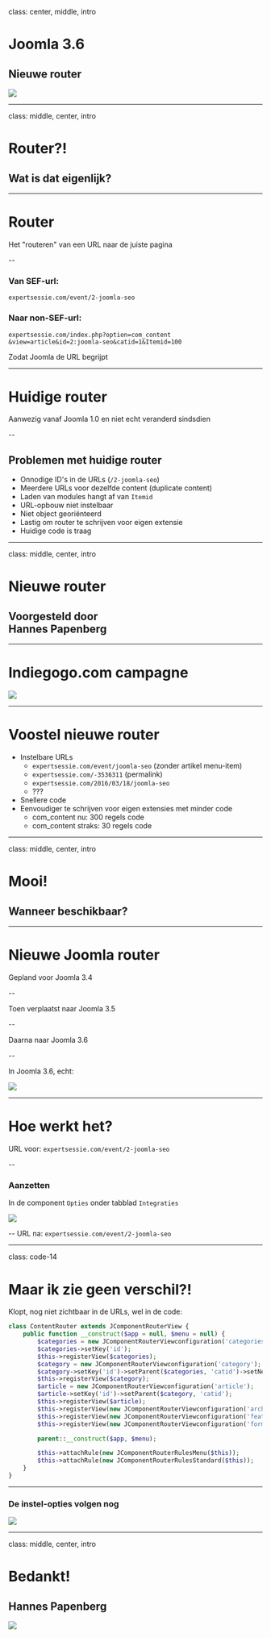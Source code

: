 class: center, middle, intro
# Joomla 3.6
## Nieuwe router
<img src="/images/logos-seo.png">

---
class: middle, center, intro
# Router?!
## Wat is dat eigenlijk?

---
# Router
Het "routeren" van een URL naar de juiste pagina

--
### Van SEF-url: 
`expertsessie.com/event/2-joomla-seo`

### Naar non-SEF-url:
`expertsessie.com/index.php?option=com_content`
    `&view=article&id=2:joomla-seo&catid=1&Itemid=100`

Zodat Joomla de URL begrijpt

---
# Huidige router
Aanwezig vanaf Joomla 1.0 en niet echt veranderd sindsdien

--
## Problemen met huidige router
- Onnodige ID's in de URLs (`/2-joomla-seo`)
- Meerdere URLs voor dezelfde content (duplicate content)
- Laden van modules hangt af van `Itemid`
- URL-opbouw niet instelbaar
- Niet object georiënteerd
- Lastig om router te schrijven voor eigen extensie
- Huidige code is traag

---
class: middle, center, intro
# Nieuwe router
## Voorgesteld door<br>Hannes Papenberg

---
# Indiegogo.com campagne
<img src="joomla_seo/images/07_indiegogo.png">

---
# Voostel nieuwe router
- Instelbare URLs
    - `expertsessie.com/event/joomla-seo` (zonder artikel menu-item)
    - `expertsessie.com/-3536311` (permalink)
    - `expertsessie.com/2016/03/18/joomla-seo`
    - ???
- Snellere code
- Eenvoudiger te schrijven voor eigen extensies met minder code
    - com_content nu: 300 regels code
    - com_content straks: 30 regels code

---
class: middle, center, intro
# Mooi!
## Wanneer beschikbaar?

---
# Nieuwe Joomla router
Gepland voor Joomla 3.4

--

Toen verplaatst naar Joomla 3.5

--

Daarna naar Joomla 3.6

--

In Joomla 3.6, echt:

<img src="joomla_seo/images/07_routercommit.png">

---
# Hoe werkt het?
URL voor: `expertsessie.com/event/2-joomla-seo`

--
### Aanzetten
In de component `Opties` onder tabblad `Integraties`

<img src="joomla_seo/images/07_newrouteroption.png">

--
URL na: `expertsessie.com/event/2-joomla-seo`

---
class: code-14
# Maar ik zie geen verschil?!
Klopt, nog niet zichtbaar in de URLs, wel in de code:
``` php
class ContentRouter extends JComponentRouterView {
	public function __construct($app = null, $menu = null) {
		$categories = new JComponentRouterViewconfiguration('categories');
		$categories->setKey('id');
		$this->registerView($categories);
		$category = new JComponentRouterViewconfiguration('category');
		$category->setKey('id')->setParent($categories, 'catid')->setNestable()->addLayout('blog');
		$this->registerView($category);
		$article = new JComponentRouterViewconfiguration('article');
		$article->setKey('id')->setParent($category, 'catid');
		$this->registerView($article);
		$this->registerView(new JComponentRouterViewconfiguration('archive'));
		$this->registerView(new JComponentRouterViewconfiguration('featured'));
		$this->registerView(new JComponentRouterViewconfiguration('form'));

		parent::__construct($app, $menu);

		$this->attachRule(new JComponentRouterRulesMenu($this));
		$this->attachRule(new JComponentRouterRulesStandard($this));
	}
}
```

---
### De instel-opties volgen nog
<img src="joomla_seo/images/07_optionsvolgen.png">

---
class: middle, center, intro
# Bedankt!
## Hannes Papenberg
<img src="joomla_seo/images/07_hannesbedankt.jpg">